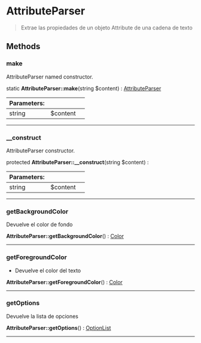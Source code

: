
                                                                                                                                            
    
# AttributeParser


> Extrae las propiedades de un objeto Attribute de una cadena de texto
>
> 








## Methods

### make
AttributeParser named constructor.


static **AttributeParser::make**(string $content) : [AttributeParser](../../../../AttributeParser.md)


|Parameters: | | |
| --- | --- | --- |
|string |$content |  |

---


### __construct
AttributeParser constructor.


protected **AttributeParser::__construct**(string $content) : 


|Parameters: | | |
| --- | --- | --- |
|string |$content |  |

---


### getBackgroundColor
Devuelve el color de fondo


**AttributeParser::getBackgroundColor**() : [Color](../../../../Color.md)



---


### getForegroundColor
* Devuelve el color del texto


**AttributeParser::getForegroundColor**() : [Color](../../../../Color.md)



---


### getOptions
Devuelve la lista de opciones


**AttributeParser::getOptions**() : [OptionList](../../../../OptionList.md)



---


                                                                                                                                                                                                                                                                                                                                                                                                            
    
                                                                                                                                                                                                                                                                             
                